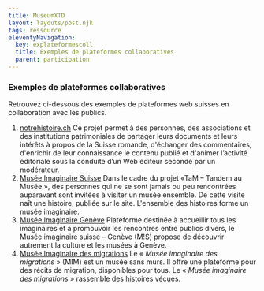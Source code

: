 ```yaml
---
title: MuseumXTD
layout: layouts/post.njk
tags: ressource
eleventyNavigation:
  key: explateformescoll
  title: Exemples de plateformes collaboratives
  parent: participation
---
```

### Exemples de plateformes collaboratives
Retrouvez ci-dessous des exemples de plateformes web suisses en collaboration avec les publics. 
1. [notrehistoire.ch](https://notrehistoire.ch/)
   Ce projet permet à des personnes, des associations et des institutions patrimoniales de partager leurs documents et leurs intérêts à propos de la Suisse romande, d'échanger des commentaires, d'enrichir de leur connaissance le contenu publié et d'animer l’activité éditoriale sous la conduite d’un Web éditeur secondé par un modérateur.
2. [Musée Imaginaire Suisse](https://www.mi-s.ch/de/index.php)
   Dans le cadre du projet «TaM – Tandem au Musée », des personnes qui ne se sont jamais ou peu rencontrées auparavant sont invitées à visiter un musée ensemble. De cette visite naît une histoire, publiée sur le site. L'ensemble des histoires forme un musée imaginaire. 
3. [Musée Imaginaire Genève](https://www.mis-geneve.ch/)
   Plateforme destinée à accueillir tous les imaginaires et à promouvoir les rencontres entre publics divers, le Musée imaginaire suisse – Genève (M!S) propose de découvrir autrement la culture et les musées à Genève.
4. [Musée Imaginaire des migrations](https://www.mimsuisse.ch/)
   Le « _Musée imaginaire des migrations_ » (MIM) est un musée sans murs. Il offre une plateforme pour des récits de migration, disponibles pour tous. Le « _Musée imaginaire des migrations_ » rassemble des histoires vécues.
